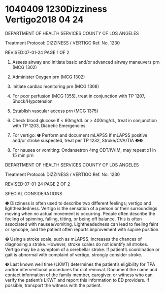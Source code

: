 # 1040409 1230Dizziness Vertigo2018 04 24

DEPARTMENT OF HEALTH SERVICES 
COUNTY OF LOS ANGELES 
 
Treatment Protocol: DIZZINESS / VERTIGO  Ref. No. 1230 
 
 
 
 
 
 
REVISED:07-01-24 PAGE 1 OF 2 
 
1. Assess airway and initiate basic and/or advanced airway maneuvers prn (MCG 1302)  
 
2. Administer Oxygen prn (MCG 1302)  
 
3. Initiate cardiac monitoring prn (MCG 1308) 
 
4. For poor perfusion (MCG 1355), treat in conjunction with TP 1207, Shock/Hypotension 
 
5. Establish vascular access prn (MCG 1375) 
 
6. Check blood glucose 
      If < 60mg/dL or > 400mg/dL, treat in conjunction with TP 1203, Diabetic Emergencies  
 
7. For vertigo: ❶ 
Perform and document mLAPSS 
If mLAPSS positive and/or stroke suspected, treat per TP 1232, Stroke/CVA/TIA ❷❸     
 
8. For nausea or vomiting: 
Ondansetron 4mg ODT/IV/IM, may repeat x1 in 15 min prn
 
  

DEPARTMENT OF HEALTH SERVICES 
COUNTY OF LOS ANGELES 
 
Treatment Protocol: DIZZINESS / VERTIGO  Ref. No. 1230 
 
 
 
 
 
 
REVISED:07-01-24 PAGE 2 OF 2 
 
SPECIAL CONSIDERATIONS 
 
❶    Dizziness is often used to describe two different feelings; vertigo and lightheadedness. Vertigo is the 
sensation of a person or their surroundings moving when no actual movement is occurring.  People 
often describe the feeling of spinning, falling, tilting, or being off balance. This is often associated with 
nausea/vomiting. Lightheadedness can lead to feeling faint or syncope, and the patient often reports 
improvement with supine position.  
 
❷   Using a stroke scale, such as mLAPSS, increases the chances of diagnosing a stroke. However, 
stroke scales do not identify all strokes.  Vertigo may be a symptom of a cerebellar stroke. If patient’s 
coordination or gait is abnormal with complaint of vertigo, strongly consider stroke. 
 
❸   Last known well time (LKWT) determines the patient’s eligibility for TPA and/or interventional 
procedures for clot removal.  Document the name and contact information of the family member, 
caregiver, or witness who can verify the patient’s LKWT and report this information to ED providers. If 
possible, transport the witness with the patient.
